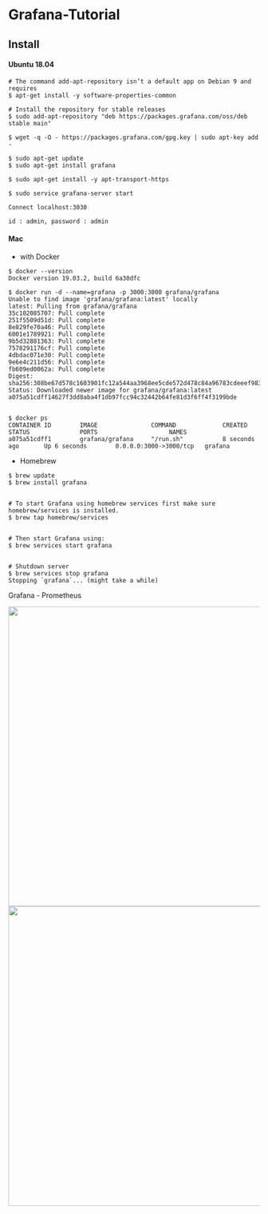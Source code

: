 # Grafana-Tutorial


## Install

#### Ubuntu 18.04

```
# The command add-apt-repository isn’t a default app on Debian 9 and requires
$ apt-get install -y software-properties-common

# Install the repository for stable releases
$ sudo add-apt-repository "deb https://packages.grafana.com/oss/deb stable main"

$ wget -q -O - https://packages.grafana.com/gpg.key | sudo apt-key add -

$ sudo apt-get update
$ sudo apt-get install grafana

$ sudo apt-get install -y apt-transport-https

$ sudo service grafana-server start

Connect localhost:3030

id : admin, password : admin
```

#### Mac

* with Docker

```
$ docker --version
Docker version 19.03.2, build 6a30dfc

$ docker run -d --name=grafana -p 3000:3000 grafana/grafana
Unable to find image 'grafana/grafana:latest' locally
latest: Pulling from grafana/grafana
35c102085707: Pull complete
251f5509d51d: Pull complete
8e829fe70a46: Pull complete
6001e1789921: Pull complete
9b5d32881363: Pull complete
7578291176cf: Pull complete
4dbdac071e30: Pull complete
9e6e4c211d56: Pull complete
fb609ed0062a: Pull complete
Digest: sha256:308be67d578c1603901fc12a544aa3968ee5cde572d478c84a96783cdeeef983
Status: Downloaded newer image for grafana/grafana:latest
a075a51cdff14627f3dd8aba4f1db97fcc94c32442b64fe81d3f6ff4f3199bde


$ docker ps
CONTAINER ID        IMAGE               COMMAND             CREATED             STATUS              PORTS                    NAMES
a075a51cdff1        grafana/grafana     "/run.sh"           8 seconds ago       Up 6 seconds        0.0.0.0:3000->3000/tcp   grafana
```

* Homebrew

```
$ brew update
$ brew install grafana


# To start Grafana using homebrew services first make sure homebrew/services is installed.
$ brew tap homebrew/services


# Then start Grafana using:
$ brew services start grafana


# Shutdown server
$ brew services stop grafana
Stopping `grafana`... (might take a while)
```

Grafana - Prometheus


<img width=600 src="https://user-images.githubusercontent.com/44635266/64543276-e3e06a80-d35f-11e9-830c-bccf560aaa05.png">

<img width=600 src="https://user-images.githubusercontent.com/44635266/64543275-e347d400-d35f-11e9-8a73-2899e1f4cad0.png">

